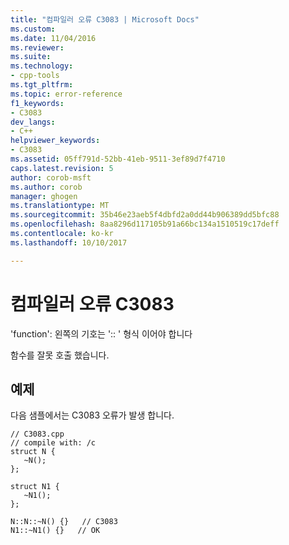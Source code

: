 ```yaml
---
title: "컴파일러 오류 C3083 | Microsoft Docs"
ms.custom: 
ms.date: 11/04/2016
ms.reviewer: 
ms.suite: 
ms.technology:
- cpp-tools
ms.tgt_pltfrm: 
ms.topic: error-reference
f1_keywords:
- C3083
dev_langs:
- C++
helpviewer_keywords:
- C3083
ms.assetid: 05ff791d-52bb-41eb-9511-3ef89d7f4710
caps.latest.revision: 5
author: corob-msft
ms.author: corob
manager: ghogen
ms.translationtype: MT
ms.sourcegitcommit: 35b46e23aeb5f4dbfd2a0dd44b906389dd5bfc88
ms.openlocfilehash: 8aa8296d117105b91a66bc134a1510519c17deff
ms.contentlocale: ko-kr
ms.lasthandoff: 10/10/2017

---
```

# <a name="compiler-error-c3083"></a>컴파일러 오류 C3083
'function': 왼쪽의 기호는 ':: ' 형식 이어야 합니다  
  
 함수를 잘못 호출 했습니다.  
  
## <a name="example"></a>예제  
 다음 샘플에서는 C3083 오류가 발생 합니다.  
  
```  
// C3083.cpp  
// compile with: /c  
struct N {  
   ~N();  
};  
  
struct N1 {  
   ~N1();  
};  
  
N::N::~N() {}   // C3083  
N1::~N1() {}   // OK  
```
